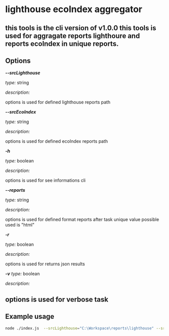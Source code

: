 # lighthouse ecoIndex aggregator

this tools is the cli version of v1.0.0
this tools is used for aggragate reports lighthoure and reports ecoIndex in unique reports. 
----

##  Options

**_--srcLighthouse_**
   
_type:_ string

_description:_ 

 options is used for defined lighthouse reports path 

**_--srcEcoIndex_**
   
_type:_ string

_description:_

 options is used for defined ecoIndex reports path 

**_-h_**
   
_type:_ boolean

_description:_

 options is used for see informations cli

**_--reports_**
   
_type:_ string

_description:_

 options is used for defined format reports after task 
 unique value possible used is "html"

**_-r_**
   
_type:_ boolean

_description:_

 options is used for returns json results

**_-v_**
_type:_ boolean

_description:_

  options is used for verbose task
----

## Example usage

```bash
node ./index.js  --srcLighthouse="C:\Workspace\reports\lighthouse" --srcEcoIndex="C:\Workspace\reports\ecoindex" -r --reports="html"
```
